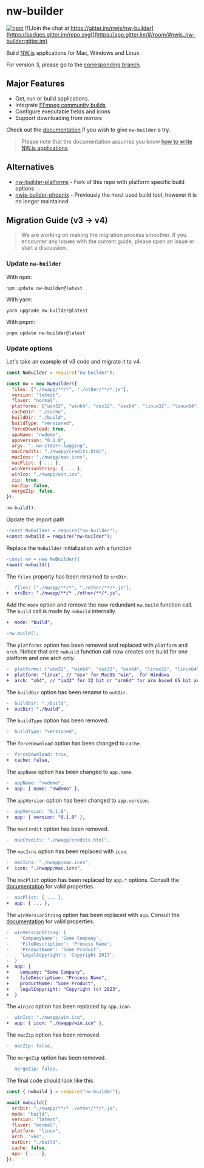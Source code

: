 # nw-builder

[![npm](https://img.shields.io/npm/v/nw-builder/latest)](https://www.npmjs.com/package/nw-builder/v/latest)
[![Join the chat at https://gitter.im/nwjs/nw-builder](https://badges.gitter.im/repo.svg)](https://app.gitter.im/#/room/#nwjs_nw-builder:gitter.im)

Build [NW.js](https://github.com/nwjs/nw.js) applications for Mac, Windows and Linux.

For version 3, please go to the [corresponding branch](https://github.com/nwutils/nw-builder/tree/v3).

## Major Features

- Get, run or build applications.
- Integrate [FFmpeg community builds](https://github.com/nwjs-ffmpeg-prebuilt/nwjs-ffmpeg-prebuilt)
- Configure executable fields and icons
- Support downloading from mirrors

Check out the [documentation](https://nwutils.io/nw-builder/) if you wish to give `nw-builder` a try.

> Please note that the documentation assumes you know [how to write NW.js applications](https://nwjs.readthedocs.io/en/latest/For%20Users/Getting%20Started/).

## Alternatives

- [nw-builder-platforms](https://github.com/naviapps/nw-builder-platforms) - Fork of this repo with platform specific build options
- [nwjs-builder-phoenix](https://github.com/evshiron/nwjs-builder-phoenix) - Previously the most used build tool, however it is no longer maintained

## Migration Guide (v3 -> v4)

> We are working on making the migration process smoother. If you encounter any issues with the current guide, please open an issue or start a discussion.

### Update `nw-builder`

With npm:

```shell
npm update nw-builder@latest
```

With yarn:

```shell
yarn upgrade nw-builder@latest
```

With pnpm:

```shell
pnpm update nw-builder@latest
```

### Update options

Let's take an example of v3 code and migrate it to v4.

```javascript
const NwBuilder = require("nw-builder");

const nw = new NwBuilder({
  files: ["./nwapp/**/*", "./other/**/*.js"],
  version: "latest",
  flavor: "normal",
  platforms: ["win32", "win64", "osx32", "osx64", "linux32", "linux64"],
  cacheDir: "./cache",
  buildDir: "./build",
  buildType: "versioned",
  forceDownload: true,
  appName: "nwdemo",
  appVersion: "0.1.0",
  argv: "--nw-stderr-logging",
  macCredits: "./nwapp/credits.html",
  macIcns: "./nwapp/mac.icns",
  macPlist: { ... },
  winVersionString: { ... },
  winIco: "./nwapp/win.ico",
  zip: true,
  macZip: false,
  mergeZip: false,
});

nw.build();
```

Update the import path

```diff
-const NwBuilder = require("nw-builder");
+const nwbuild = require("nw-builder");
```

Replace the `NwBuilder` initialization with a function

```diff
-const nw = new NwBuilder({
+await nwbuild({
```

The `files` property has been renamed to `srcDir`.

```diff
-  files: ["./nwapp/**/*", "./other/**/*.js"],
+  srcDir: "./nwapp/**/* ./other/**/*.js",
```

Add the `mode` option and remove the now redundant `nw.build` function call. The `build` call is made by `nwbuild` internally.

```diff
+  mode: "build",

-nw.build();
```

The `platforms` option has been removed and replaced with `platform` and `arch`. Notice that one `nwbuild` function call now creates one build for one platform and one arch only.

```diff
-  platforms: ["win32", "win64", "osx32", "osx64", "linux32", "linux64"],
+  platform: "linux", // "osx" for MacOS "win",  for Windows
+  arch: "x64", // "ia32" for 32 bit or "arm64" for arm based 65 bit architectures 
```

The `buildDir` option has been rename to `outDir`.

```diff
-  buildDir: "./build",
+  outDir: "./build",
```

The `buildType` option has been removed.

```diff
-  buildType: "versioned",
```

The `forceDownload` option has been changed to `cache`.

```diff
-  forceDownload: true,
+  cache: false,
```

The `appName` option has been changed to `app.name`.

```diff
-  appName: "nwdemo",
+  app: { name: "nwdemo" },
```

The `appVersion` option has been changed to `app.version`.

```diff
-  appVersion: "0.1.0",
+  app: { version: "0.1.0" },
```

The `macCredit` option has been removed.

```diff
-  macCredits: "./nwapp/credits.html",
```

The `macIcns` option has been replaced with `icon`.

```diff
-  macIcns: "./nwapp/mac.icns",
+  icon: "./nwapp/mac.icns",
```

The `macPlist` option has been replaced by `app.*` options. Consult the [documentation](https://nwutils.io/nw-builder/mode-build.html#osxrc-object) for valid properties.

```diff
-  macPlist: { ... },
+  app: { ... },
```

The `winVersionString` option has been replaced with `app`. Consult the [documentation](https://nwutils.io/nw-builder/mode-build.html#winrc-object) for valid properties.

```diff
-  winVersionString: {
-    'CompanyName': 'Some Company',
-    'FileDescription': 'Process Name',
-    'ProductName': 'Some Product',
-    'LegalCopyright': 'Copyright 2017',
-  }
+  app: {
+    company: "Some Company",
+    fileDescription: "Process Name",
+    productName: "Some Product",
+    legalCopyright: "Copyright (c) 2023",
+  }
```

The `winIco` option has been replaced by `app.icon`.

```diff
-  winIco: "./nwapp/win.ico",
+  app: { icon: "./nwapp/win.ico" },
```

The `macZip` option has been removed.

```diff
-  macZip: false,
```

The `mergeZip` option has been removed.

```diff
-  mergeZip: false,
```

The final code should look like this.

```javascript
const { nwbuild } = require("nw-builder");

await nwbuild({
  srcDir: "./nwapp/**/* ./other/**/*.js",
  mode: "build",
  version: "latest",
  flavor: "normal",
  platform: "linux",
  arch: "x64",
  outDir: "./build",
  cache: false,
  app: { ... },
});
```
